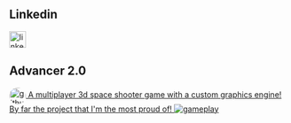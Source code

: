 <h2>Linkedin</h2>
<a href="https://www.linkedin.com/in/skarpnes/" target="_blank">
  <img align="center" src="https://cdn.jsdelivr.net/npm/simple-icons@3.0.1/icons/linkedin.svg" alt="linkedin" height="30" width="30">
</a>

<h2>Advancer 2.0</h2>

<a href="https://github.com/Sharpness-B/Advancer-2.0/" target="_blank">
  <img align="center" src="https://iconape.com/wp-content/png_logo_vector/github-circle-coreui-icons-v1-0-0.png" alt="github" height="30" width="30" style="border-radius:50%;">
  A multiplayer 3d space shooter game with a custom graphics engine! By far the project that I'm the most proud of!
  <img src="https://github.com/Sharpness-B/Advancer-2.0/blob/main/marketing_assets/main.gif?raw=true" alt="gameplay">
</a>
